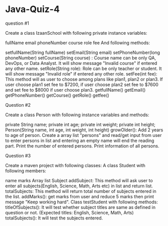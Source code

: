 # Java-Quiz-4

question #1

Create a class IzaanSchool with following private instance variables:

fullName
 email
phoneNumber
course
role
fee
And following methods: 

setfullName(String fullName)
setEmail(String email)
setPhoneNumber(long phoneNumber)
setCourse(String course) : Course name can be only QA, DevOps, or Data Analyst. It will show message "Invalid course" if entered any other name. 
setRole(String role): Role can be only teacher or student. It will show message "Invalid role" if entered any other role. 
setFee(int fee): This method will as user to choose among plans like plan1, plan2 or plan3. If user choose plan1 set fee to $7200, if user choose plan2 set fee to $7600 and set fee to $8000 if user choose plan3. 
getfullName()
getEmail()
getPhoneNumber()
getCourse()
getRole()
getfee()

Question #2

Create a class Person with following instance variables and methods:

private String name;
private int age;
private int weight;
private int height;
Person(String name, int age, int weight, int height)
growOlder(): Add 2 years to age of person. 
Create a array list "persons" and read/get input from user to enter persons in list and entering an empty name will end the reading part.
Print the number of entered persons.
Print information of all persons.

Question #3

Create a maven project with following classes:
A class Student with following members: 

name
marks
Array list Subject
addSubject: This method will ask user to enter all subjects(English, Science, Math, Arts etc) in list and return list. 
totalSubjects: This method will return total number of subjects entered in the list. 
addMarks(): get marks from user and reduce 5 marks then print message "Keep working hard".
Class testStudent with following methods: 
titleOfSubjects(): It will test whether subject titles are same as defined in question or not.  (Expected titles: English, Science, Math, Arts)
totalSubjects(): It will test the subjects entered.
